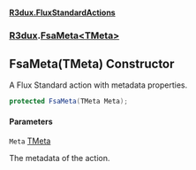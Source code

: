 #### [R3dux.FluxStandardActions](R3dux.FluxStandardActions.md 'R3dux.FluxStandardActions')
### [R3dux](R3dux.FluxStandardActions.md#R3dux 'R3dux').[FsaMeta&lt;TMeta&gt;](FsaMeta_TMeta_.md 'R3dux.FsaMeta<TMeta>')

## FsaMeta(TMeta) Constructor

A Flux Standard action with metadata properties.

```csharp
protected FsaMeta(TMeta Meta);
```
#### Parameters

<a name='R3dux.FsaMeta_TMeta_.FsaMeta(TMeta).Meta'></a>

`Meta` [TMeta](FsaMeta_TMeta_.md#R3dux.FsaMeta_TMeta_.TMeta 'R3dux.FsaMeta<TMeta>.TMeta')

The metadata of the action.